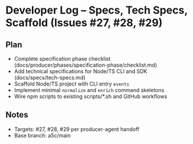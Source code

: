 # Developer Log – Specs, Tech Specs, Scaffold (Issues #27, #28, #29)

## Plan
- Complete specification phase checklist (docs/producer/phases/specification-phase/checklist.md)
- Add technical specifications for Node/TS CLI and SDK (docs/specs/tech-specs.md)
- Scaffold Node/TS project with CLI entry `events`
- Implement minimal `normalize` and `enrich` command skeletons
- Wire npm scripts to existing scripts/*.sh and GitHub workflows

## Notes
- Targets: #27, #28, #29 per producer-agent handoff
- Base branch: a5c/main

